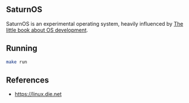 ## SaturnOS

SaturnOS is an experimental operating system, heavily influenced by [The little book about OS development](https://littleosbook.github.io/).

## Running

```sh
make run
```

## References
* https://linux.die.net